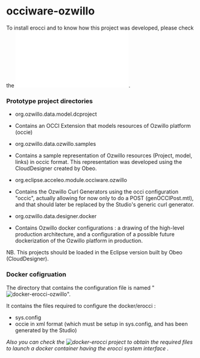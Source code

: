 # occiware-ozwillo

To install erocci and to know how this project was developed, please check the ![Tutorial Occiware for ozwillo](./Tutorial_ozwillo.pdf).


### Prototype project directories

* org.ozwillo.data.model.dcproject
 - Contains an OCCI Extension that models resources of Ozwillo platform (occie)
* org.ozwillo.data.ozwillo.samples
 - Contains a sample representation of Ozwillo resources (Project, model, links) in occic format. This representation was developed using the CloudDesigner created by Obeo.
* org.eclipse.acceleo.module.occiware.ozwillo
 - Contains the Ozwillo Curl Generators using the occi configuration "occic", actually allowing for now only to do a POST (genOCCIPost.mtl), and that should later be replaced by the Studio's generic curl generator.
* org.ozwillo.data.designer.docker
 - Contains Ozwillo docker configurations : a drawing of the high-level production architecture, and a configuration of a possible future dockerization of the Ozwillo platform in production.

NB. This projects should be loaded in the Eclipse version built by Obeo (CloudDesigner).


### Docker cofigruation 

The directory that contains the configuration file is named "![docker-erocci-ozwillo](./docker-erocci-ozwillo)".

It contains the files required to configure the docker/erocci :
 - sys.config
 - occie in xml format (which must be setup in sys.config, and has been generated by the Studio)

*Also you can check the ![docker-erocci](https://github.com/erocci/docker-erocci) project to obtain the required files to launch a docker container having the erocci system interface .*
